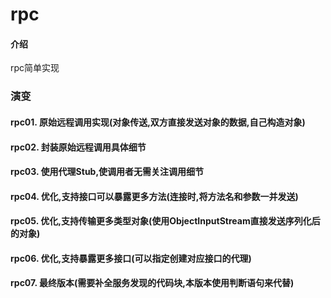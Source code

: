 # rpc

#### 介绍
rpc简单实现

### 演变

#### rpc01.  原始远程调用实现(对象传送,双方直接发送对象的数据,自己构造对象)
#### rpc02.  封装原始远程调用具体细节
#### rpc03.  使用代理Stub,使调用者无需关注调用细节
#### rpc04.  优化,支持接口可以暴露更多方法(连接时,将方法名和参数一并发送)
#### rpc05.  优化,支持传输更多类型对象(使用ObjectInputStream直接发送序列化后的对象)
#### rpc06.  优化,支持暴露更多接口(可以指定创建对应接口的代理)
#### rpc07.  最终版本(需要补全服务发现的代码块,本版本使用判断语句来代替)

